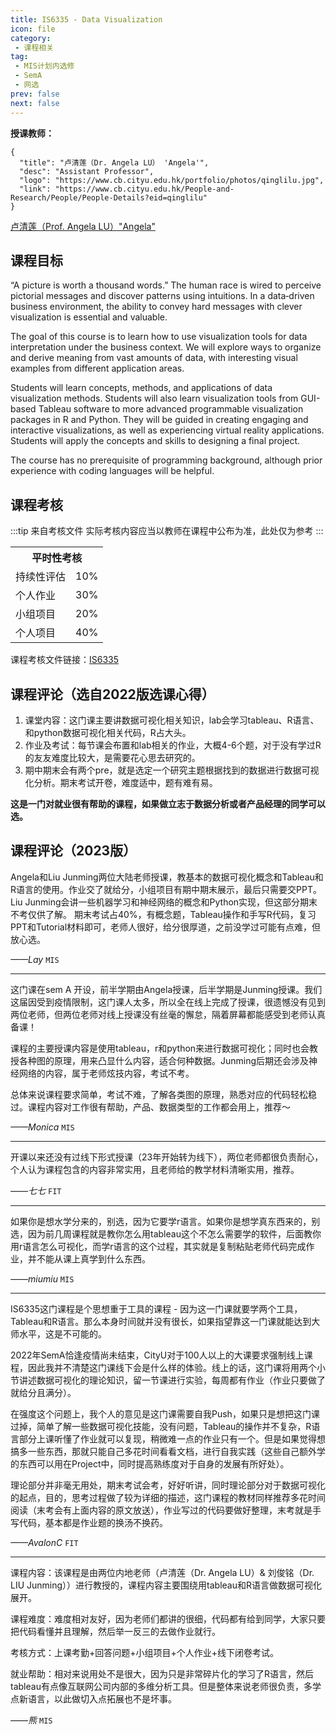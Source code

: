 ```yaml
---
title: IS6335 - Data Visualization
icon: file
category: 
 - 课程相关
tag:
 - MIS计划内选修
 - SemA
 - 网选
prev: false
next: false
---
```

**授课教师：**

```card
{
  "title": "卢清莲（Dr. Angela LU） 'Angela'",
  "desc": "Assistant Professor",
  "logo": "https://www.cb.cityu.edu.hk/portfolio/photos/qinglilu.jpg",
  "link": "https://www.cb.cityu.edu.hk/People-and-Research/People/People-Details?eid=qinglilu"
}
```

[卢清莲（Prof. Angela LU）"Angela"](https://www.cb.cityu.edu.hk/staff/qinglilu/)

<!--more-->

## 课程目标

“A picture is worth a thousand words.”  The human race is wired to perceive pictorial messages and discover patterns using intuitions.  In a data‐driven business environment, the ability to convey hard messages with clever visualization is essential and valuable.

The goal of this course is to learn how to use visualization tools for data interpretation under the business context. We will explore ways to organize and derive meaning from vast amounts of data, with interesting visual examples from different application areas.

Students will learn concepts, methods, and applications of data visualization methods. Students will also learn visualization tools from GUI-based Tableau software to more advanced programmable visualization packages in R and Python. They will be guided in creating engaging and interactive visualizations, as well as experiencing virtual reality applications. Students will apply the concepts and skills to designing a final project.

The course has no prerequisite of programming background, although prior experience with coding languages will be helpful.

## 课程考核

:::tip 来自考核文件
实际考核内容应当以教师在课程中公布为准，此处仅为参考
:::

<table>
    <tr>
        <th colspan=2>
            平时性考核
        </th>
    </tr>
    <tr>
        <td>
            持续性评估
        </td>
        <td>
            10%
        </td>
    </tr>
    <tr>
        <td>
            个人作业
        </td>
        <td>
            30%
        </td>
    </tr>
    <tr>
        <td>
            小组项目
        </td>
        <td>
            20%
        </td>
    </tr>
    <tr>
        <td >
            个人项目
        </td>
        <td>
            40%
        </td>
    </tr>
</table>

课程考核文件链接：[IS6335](https://www.cityu.edu.hk/catalogue/pg/202324/course/IS6335.pdf)

## 课程评论（选自2022版选课心得）

1. 课堂内容：这门课主要讲数据可视化相关知识，lab会学习tableau、R语言、和python数据可视化相关代码，R占大头。
2. 作业及考试：每节课会布置和lab相关的作业，大概4-6个题，对于没有学过R的友友难度比较大，是需要花心思去研究的。
3. 期中期末会有两个pre，就是选定一个研究主题根据找到的数据进行数据可视化分析。期末考试开卷，难度适中，题有难有易。

**这是一门对就业很有帮助的课程，如果做立志于数据分析或者产品经理的同学可以选。**

## 课程评论（2023版）

Angela和Liu Junming两位大陆老师授课，教基本的数据可视化概念和Tableau和R语言的使用。作业交了就给分，小组项目有期中期末展示，最后只需要交PPT。Liu Junming会讲一些机器学习和神经网络的概念和Python实现，但这部分期末不考仅供了解。
期末考试占40%，有概念题，Tableau操作和手写R代码，复习PPT和Tutorial材料即可，老师人很好，给分很厚道，之前没学过可能有点难，但放心选。

_——Lay_ `MIS`

---

这门课在sem A 开设，前半学期由Angela授课，后半学期是Junming授课。我们这届因受到疫情限制，这门课人太多，所以全在线上完成了授课，很遗憾没有见到两位老师，但两位老师对线上授课没有丝毫的懈怠，隔着屏幕都能感受到老师认真备课！

课程的主要授课内容是使用tableau，r和python来进行数据可视化；同时也会教授各种图的原理，用来凸显什么内容，适合何种数据。Junming后期还会涉及神经网络的内容，属于老师炫技内容，考试不考。

总体来说课程要求简单，考试不难，了解各类图的原理，熟悉对应的代码轻松稳过。课程内容对工作很有帮助，产品、数据类型的工作都会用上，推荐～

_——Monica_ `MIS`

---

开课以来还没有过线下形式授课（23年开始转为线下），两位老师都很负责耐心，个人认为课程包含的内容非常实用，且老师给的教学材料清晰实用，推荐。

_——七七_ `FIT`

---

如果你是想水学分来的，别选，因为它要学r语言。如果你是想学真东西来的，别选，因为前几周课程就是教你怎么用tableau这个不怎么需要学的软件，后面教你用r语言怎么可视化，而学r语言的这个过程，其实就是复制粘贴老师代码完成作业，并不能从课上真学到什么东西。

_——miumiu_ `MIS`

---

IS6335这门课程是个思想重于工具的课程 - 因为这一门课就要学两个工具，Tableau和R语言。那么本身时间就并没有很长，如果指望靠这一门课就能达到大师水平，这是不可能的。

2022年SemA恰逢疫情尚未结束，CityU对于100人以上的大课要求强制线上课程，因此我并不清楚这门课线下会是什么样的体验。线上的话，这门课将用两个小节讲述数据可视化的理论知识，留一节课进行实验，每周都有作业（作业只要做了就给分且满分）。

在强度这个问题上，我个人的意见是这门课需要自我Push，如果只是想把这门课过掉，简单了解一些数据可视化技能，没有问题，Tableau的操作并不复杂，R语言部分上课听懂了作业就可以复现，稍微难一点的作业只有一个。但是如果觉得想搞多一些东西，那就只能自己多花时间看看文档，进行自我实践（这些自己额外学的东西可以用在Project中，同时提高熟练度对于自身的发展有所好处）。

理论部分并非毫无用处，期末考试会考，好好听讲，同时理论部分对于数据可视化的起点，目的，思考过程做了较为详细的描述，这门课程的教材同样推荐多花时间阅读（末考会有上面内容的原文放送），作业写过的代码要做好整理，末考就是手写代码，基本都是作业题的换汤不换药。

_——AvalonC_ `FIT`

---

课程内容：该课程是由两位内地老师（卢清莲（Dr. Angela LU）& 刘俊铭（Dr. LIU Junming））进行教授的，课程内容主要围绕用tableau和R语言做数据可视化展开。

课程难度：难度相对友好，因为老师们都讲的很细，代码都有给到同学，大家只要把代码看懂并且理解，然后举一反三的去做作业就行。

考核方式：上课考勤+回答问题+小组项目+个人作业+线下闭卷考试。

就业帮助：相对来说用处不是很大，因为只是非常碎片化的学习了R语言，然后tableau有点像互联网公司内部的多维分析工具。但是整体来说老师很负责，多学点新语言，以此做切入点拓展也不是坏事。

_——熊_ `MIS`
